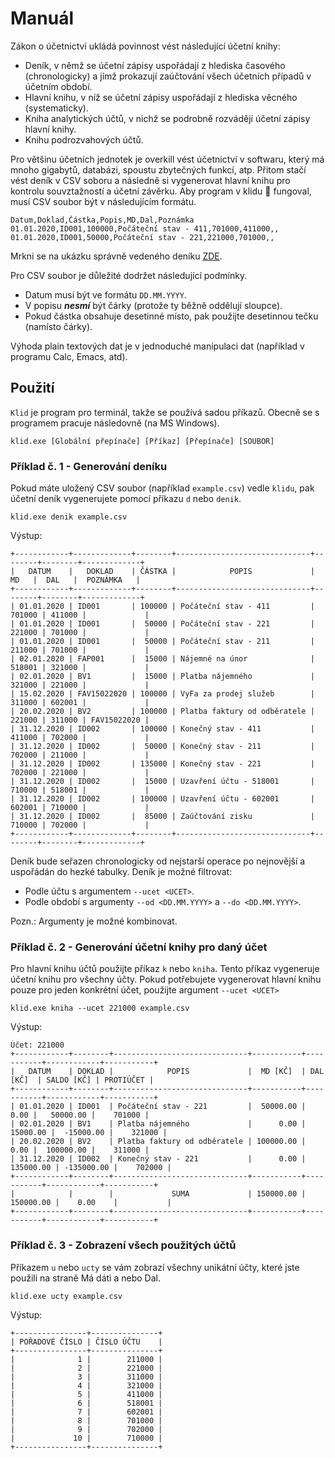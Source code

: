 # Manuál

Zákon o účetnictví ukládá povinnost vést následující účetní knihy:
 - Deník, v němž se účetní zápisy uspořádají z hlediska časového (chronologicky) a jímž prokazují zaúčtování všech účetních případů v účetním období.
 - Hlavní knihu, v níž se účetní zápisy uspořádají z hlediska věcného (systematicky).
 - Kniha analytických účtů, v nichž se podrobně rozvádějí účetní zápisy hlavní knihy.
 - Knihu podrozvahových účtů.

Pro většinu účetních jednotek je overkill vést účetnictví v softwaru, který má mnoho gigabytů, databázi, spoustu zbytečných funkcí, atp.
Přitom stačí vést deník v CSV soboru a následně si vygenerovat hlavní knihu pro kontrolu souvztažností a účetní závěrku. Aby program v klidu 🙈 fungoval, musí CSV soubor být v následujícím formátu.

```
Datum,Doklad,Částka,Popis,MD,Dal,Poznámka
01.01.2020,ID001,100000,Počáteční stav - 411,701000,411000,,
01.01.2020,ID001,50000,Počáteční stav - 221,221000,701000,,
```
Mrkni se na ukázku správně vedeného deníku [ZDE](example.csv).

Pro CSV soubor je důležité dodržet následující podmínky.
 - Datum musí být ve formátu `DD.MM.YYYY`.
 - V popisu ***nesmí*** být čárky (protože ty běžně oddělují sloupce).
 - Pokud částka obsahuje desetinné místo, pak použijte desetinnou tečku (namísto čárky).

Výhoda plain textových dat je v jednoduché manipulaci dat (například v programu Calc, Emacs, atd).

## Použití
`Klid` je program pro terminál, takže se používá sadou příkazů. Obecně se s programem pracuje následovně (na MS Windows).

```
klid.exe [Globální přepínače] [Příkaz] [Přepínače] [SOUBOR]
```

### Příklad č. 1 - Generování deníku
Pokud máte uložený CSV soubor (například `example.csv`) vedle `klidu`, pak účetní deník vygenerujete pomocí příkazu `d` nebo `denik`.

```
klid.exe denik example.csv
```

Výstup:
```
+------------+-------------+--------+------------------------------+--------+--------+-------------+
|   DATUM    |   DOKLAD    | ČÁSTKA |            POPIS             |   MD   |  DAL   |  POZNÁMKA   |
+------------+-------------+--------+------------------------------+--------+--------+-------------+
| 01.01.2020 | ID001       | 100000 | Počáteční stav - 411         | 701000 | 411000 |             |
| 01.01.2020 | ID001       |  50000 | Počáteční stav - 221         | 221000 | 701000 |             |
| 01.01.2020 | ID001       |  50000 | Počáteční stav - 211         | 211000 | 701000 |             |
| 02.01.2020 | FAP001      |  15000 | Nájemné na únor              | 518001 | 321000 |             |
| 02.01.2020 | BV1         |  15000 | Platba nájemného             | 321000 | 221000 |             |
| 15.02.2020 | FAV15022020 | 100000 | VyFa za prodej služeb        | 311000 | 602001 |             |
| 20.02.2020 | BV2         | 100000 | Platba faktury od odběratele | 221000 | 311000 | FAV15022020 |
| 31.12.2020 | ID002       | 100000 | Konečný stav - 411           | 411000 | 702000 |             |
| 31.12.2020 | ID002       |  50000 | Konečný stav - 211           | 702000 | 211000 |             |
| 31.12.2020 | ID002       | 135000 | Konečný stav - 221           | 702000 | 221000 |             |
| 31.12.2020 | ID002       |  15000 | Uzavření účtu - 518001       | 710000 | 518001 |             |
| 31.12.2020 | ID002       | 100000 | Uzavření účtu - 602001       | 602001 | 710000 |             |
| 31.12.2020 | ID002       |  85000 | Zaúčtování zisku             | 710000 | 702000 |             |
+------------+-------------+--------+------------------------------+--------+--------+-------------+
```

Deník bude seřazen chronologicky od nejstarší operace po nejnovější a uspořádán do hezké tabulky.
Deník je možné filtrovat:
  - Podle účtu s argumentem `--ucet <UCET>`.
  - Podle období s argumenty `--od <DD.MM.YYYY>` a `--do <DD.MM.YYYY>`.

Pozn.: Argumenty je možné kombinovat.

### Příklad č. 2 - Generování účetní knihy pro daný účet
Pro hlavní knihu účtů použijte příkaz `k` nebo `kniha`. Tento příkaz vygeneruje účetní knihu pro všechny účty.
Pokud potřebujete vygenerovat hlavní knihu pouze pro jeden konkrétní účet, použijte argument `--ucet <UCET>`

```
klid.exe kniha --ucet 221000 example.csv
```

Výstup:
```
Účet: 221000
+------------+--------+------------------------------+-----------+-----------+------------+-----------+
|   DATUM    | DOKLAD |            POPIS             |  MD [KČ]  | DAL [KČ]  | SALDO [KČ] | PROTIÚČET |
+------------+--------+------------------------------+-----------+-----------+------------+-----------+
| 01.01.2020 | ID001  | Počáteční stav - 221         |  50000.00 |      0.00 |   50000.00 |    701000 |
| 02.01.2020 | BV1    | Platba nájemného             |      0.00 |  15000.00 |  -15000.00 |    321000 |
| 20.02.2020 | BV2    | Platba faktury od odběratele | 100000.00 |      0.00 |  100000.00 |    311000 |
| 31.12.2020 | ID002  | Konečný stav - 221           |      0.00 | 135000.00 | -135000.00 |    702000 |
+------------+--------+------------------------------+-----------+-----------+------------+-----------+
|            |        |             SUMA             | 150000.00 | 150000.00 |    0.00    |           |
+------------+--------+------------------------------+-----------+-----------+------------+-----------+
```

### Příklad č. 3 - Zobrazení všech použitých účtů
Příkazem `u` nebo `ucty` se vám zobrazí všechny unikátní účty, které jste použili na straně Má dáti a nebo Dal.

```
klid.exe ucty example.csv
```

Výstup:
```
+----------------+---------------+
| POŘADOVÉ ČÍSLO | ČÍSLO ÚČTU    |
+----------------+---------------+
|              1 |        211000 |
|              2 |        221000 |
|              3 |        311000 |
|              4 |        321000 |
|              5 |        411000 |
|              6 |        518001 |
|              7 |        602001 |
|              8 |        701000 |
|              9 |        702000 |
|             10 |        710000 |
+----------------+---------------+
```

